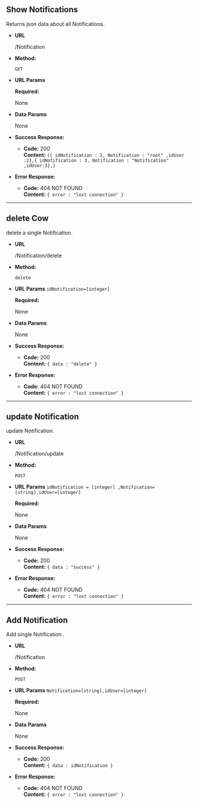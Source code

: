 **Show Notifications**
----
  Returns json data about all Notifications.

* **URL**

  /Notification

* **Method:**

  `GET`
  
*  **URL Params**

   **Required:**
 
   None 

* **Data Params**

  None

* **Success Response:**

  * **Code:** 200 <br />
    **Content:** `[{ idNotification : 2, Notification : "root" ,idUser :2},{ idNotification : 3, Notification : "Notification" ,idUser:3},]`
 
* **Error Response:**

  * **Code:** 404 NOT FOUND <br />
    **Content:** `{ error : "lost connection" }`

* ***********************************************************

**delete Cow**
----
  delete a single Notification.

* **URL**

  /Notification/delete

* **Method:**

  `delete`
  
*  **URL Params**
 `idNotification=[integer]`

   **Required:**
 
   None 

* **Data Params**

  None

* **Success Response:**

  * **Code:** 200 <br />
    **Content:** `{ data : "delete" }`
 
* **Error Response:**

  * **Code:** 404 NOT FOUND <br />
    **Content:** `{ error : "lost connection" }`

* ***********************************************************

**update Notification**
----
  update Notification.

* **URL**

  /Notification/update

* **Method:**

  `POST`
  
*  **URL Params**
 `idNotification = [integer] ,Notification=[string],idUser=[integer] `

   **Required:**
 
   None 

* **Data Params**

  None

* **Success Response:**

  * **Code:** 200 <br />
    **Content:** `{ data : "success" }`
 
* **Error Response:**

  * **Code:** 404 NOT FOUND <br />
    **Content:** `{ error : "lost connection" }`
* ***********************************************************

**Add Notification**
----
  Add single Notification .

* **URL**

  /Notification

* **Method:**

  `POST`
  
*  **URL Params**
 `Notification=[string],idUser=[integer] `

   **Required:**
 
   None 

* **Data Params**

  None

* **Success Response:**

  * **Code:** 200 <br />
    **Content:** `{ data : idNotification }`
 
* **Error Response:**

  * **Code:** 404 NOT FOUND <br />
    **Content:** `{ error : "lost connection" }`

